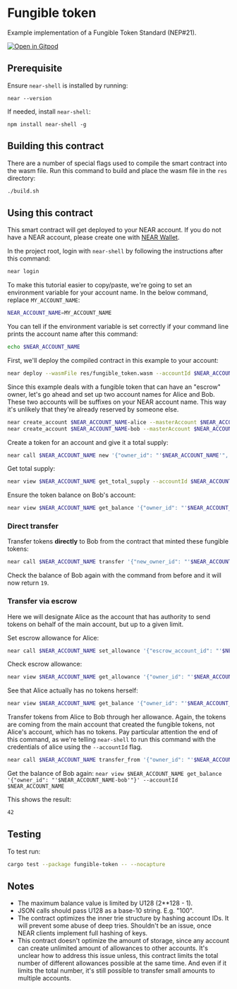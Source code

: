 # Fungible token

Example implementation of a Fungible Token Standard (NEP#21).

[![Open in Gitpod](https://gitpod.io/button/open-in-gitpod.svg)](https://gitpod.io/#https://github.com/near-examples/rust-fungible-token)

## Prerequisite
Ensure `near-shell` is installed by running:

```
near --version
```

If needed, install `near-shell`:

```
npm install near-shell -g
```

## Building this contract
There are a number of special flags used to compile the smart contract into the wasm file.
Run this command to build and place the wasm file in the `res` directory:
```bash
./build.sh
```

## Using this contract

This smart contract will get deployed to your NEAR account. If you do not have a NEAR account, please create one with [NEAR Wallet](https://wallet.nearprotocol.com).

In the project root, login with `near-shell` by following the instructions after this command:

```bash
near login
```

To make this tutorial easier to copy/paste, we're going to set an environment variable for your account name. In the below command, replace `MY_ACCOUNT_NAME`:

```bash
NEAR_ACCOUNT_NAME=MY_ACCOUNT_NAME
```

You can tell if the environment variable is set correctly if your command line prints the account name after this command:
```bash
echo $NEAR_ACCOUNT_NAME
```

First, we'll deploy the compiled contract in this example to your account:

```bash
near deploy --wasmFile res/fungible_token.wasm --accountId $NEAR_ACCOUNT_NAME
```

Since this example deals with a fungible token that can have an "escrow" owner, let's go ahead and set up two account names for Alice and Bob.
These two accounts will be suffixes on your NEAR account name. This way it's unlikely that they're already reserved by someone else.
```bash
near create_account $NEAR_ACCOUNT_NAME-alice --masterAccount $NEAR_ACCOUNT_NAME
near create_account $NEAR_ACCOUNT_NAME-bob --masterAccount $NEAR_ACCOUNT_NAME
```

Create a token for an account and give it a total supply:
```bash
near call $NEAR_ACCOUNT_NAME new '{"owner_id": "'$NEAR_ACCOUNT_NAME'", "total_supply": "1000000000000000"}' --accountId $NEAR_ACCOUNT_NAME
```

Get total supply:
```bash
near view $NEAR_ACCOUNT_NAME get_total_supply --accountId $NEAR_ACCOUNT_NAME
```

Ensure the token balance on Bob's account:
```bash
near view $NEAR_ACCOUNT_NAME get_balance '{"owner_id": "'$NEAR_ACCOUNT_NAME-bob'"}' --accountId $NEAR_ACCOUNT_NAME
```

### Direct transfer

Transfer tokens **directly** to Bob from the contract that minted these fungible tokens:
```bash
near call $NEAR_ACCOUNT_NAME transfer '{"new_owner_id": "'$NEAR_ACCOUNT_NAME-bob'", "amount": "19"}' --accountId $NEAR_ACCOUNT_NAME
```

Check the balance of Bob again with the command from before and it will now return `19`.

### Transfer via escrow

Here we will designate Alice as the account that has authority to send tokens on behalf of the main account, but up to a given limit.

Set escrow allowance for Alice:
```bash
near call $NEAR_ACCOUNT_NAME set_allowance '{"escrow_account_id": "'$NEAR_ACCOUNT_NAME-alice'", "allowance": "1000000"}' --accountId $NEAR_ACCOUNT_NAME
```

Check escrow allowance:
```bash
near view $NEAR_ACCOUNT_NAME get_allowance '{"owner_id": "'$NEAR_ACCOUNT_NAME'", "escrow_account_id": "'$NEAR_ACCOUNT_NAME-alice'"}' --accountId $NEAR_ACCOUNT_NAME
```

See that Alice actually has no tokens herself:
```bash
near view $NEAR_ACCOUNT_NAME get_balance '{"owner_id": "'$NEAR_ACCOUNT_NAME-alice'"}' --accountId $NEAR_ACCOUNT_NAME
```

Transfer tokens from Alice to Bob through her allowance. Again, the tokens are coming from the main account that created the fungible tokens, not Alice's account, which has no tokens. Pay particular attention the end of this command, as we're telling `near-shell` to run this command with the credentials of alice using the `--accountId` flag.
```bash
near call $NEAR_ACCOUNT_NAME transfer_from '{"owner_id": "'$NEAR_ACCOUNT_NAME'", "new_owner_id": "'$NEAR_ACCOUNT_NAME-bob'", "amount": "'23'"}' --accountId $NEAR_ACCOUNT_NAME-alice
```

Get the balance of Bob again:
`near view $NEAR_ACCOUNT_NAME get_balance '{"owner_id": "'$NEAR_ACCOUNT_NAME-bob'"}' --accountId $NEAR_ACCOUNT_NAME`

This shows the result:
```bash
42
```

## Testing
To test run:
```bash
cargo test --package fungible-token -- --nocapture
```

## Notes
 - The maximum balance value is limited by U128 (2**128 - 1).
 - JSON calls should pass U128 as a base-10 string. E.g. "100".
 - The contract optimizes the inner trie structure by hashing account IDs. It will prevent some
    abuse of deep tries. Shouldn't be an issue, once NEAR clients implement full hashing of keys.
  - This contract doesn't optimize the amount of storage, since any account can create unlimited
    amount of allowances to other accounts. It's unclear how to address this issue unless, this
    contract limits the total number of different allowances possible at the same time.
    And even if it limits the total number, it's still possible to transfer small amounts to
    multiple accounts.